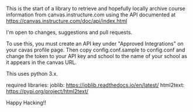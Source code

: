 This is the start of a library to retrieve and hopefully locally archive course information from canvas.instructure.com using the API documented at https://canvas.instructure.com/doc/api/index.html

I'm open to changes, suggestions and pull requests.

To use this, you must create an API key under "Approved Integrations" on your cavas profile page.
Then copy config.conf.sample to config.conf and change the token to your API key and school to the name of your school as it appears in the canvas URL.

This uses python 3.x.

required libraries:
joblib: 	https://joblib.readthedocs.io/en/latest/
html2text:	https://pypi.org/project/html2text/

Happy Hacking!!
